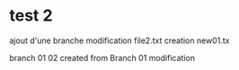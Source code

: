 test 2
====
ajout d'une branche 
	modification file2.txt
	creation new01.tx

branch 01 02 created from Branch 01
modification
